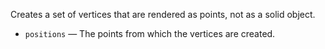 Creates a set of vertices that are rendered as points, not as a solid object. 

   - `positions` — The points from which the vertices are created. 

